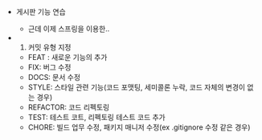 + 게시판 기능 연습
    + 근데 이제 스프링을 이용한..


+ 1. 커밋 유형 지정
    + FEAT : 새로운 기능의 추가
    + FIX: 버그 수정
    + DOCS: 문서 수정
    + STYLE: 스타일 관련 기능(코드 포맷팅, 세미콜론 누락, 코드 자체의 변경이 없는 경우)
    + REFACTOR: 코드 리펙토링
    + TEST: 테스트 코트, 리펙토링 테스트 코드 추가
    + CHORE: 빌드 업무 수정, 패키지 매니저 수정(ex .gitignore 수정 같은 경우)